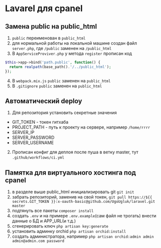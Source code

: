 # Lavarel для cpanel

## Замена public на public_html
1. ```public``` переименован в ```public_html```
2. для нормальной работы на локальной машине создан файл ```server.php```, где ```/public``` заменен на  ```/public_html```
3. В ```AppServiceProviver.php``` у метода ```register``` прописан код
```php
$this->app->bind('path.public', function() {
  return realpath(base_path().'/../public_html');
});
```
4. В ```webpack.mix.js``` ```public``` заменен на ```public_html```
5. В ```.gitignore``` ```public``` заменен на ```public_html```

## Автоматический deploy
1. Для репозитория установить секретные значения
- GIT_TOKEN - токен гитхаба
- PROJECT_PATH - путь к проекту на сервере, например ```/home/rrrr```
- SERVER_IP
- SERVER_PASSWORD
- SERVER_USERNAME 
2. Прописан конфиг для деплоя после пуша в ветку master, тут ```.github/workflows/ci.yml```

## Памятка для виртуального хостинга под cpanel
1. в разделе выше public_html инициализировать git ```git init```
2. забрать репозиторий, заменив на свой токен, ```git pull https://${{ secrets.GIT_TOKEN }}:x-oauth-basic@github.com/UgoUgluk/laravel.git master```
3. подтянуть все пакеты ```composer install```
4. создать ```.env``` и на примере ```.env.example```(сам файл не трогать) внести данные о БД и APP_URL(и т.д.)
5. сгенерировать ключ ```php artisan key:generate```
6. установить админку orchid ```php artisan orchid:install```
7. создать администратора, например ```php artisan orchid:admin admin admin@admin.com password```

